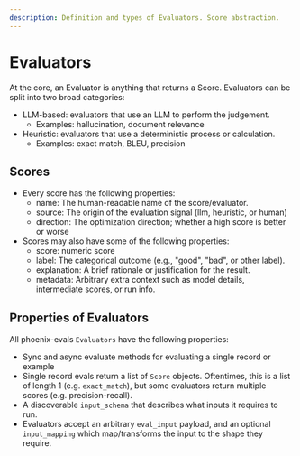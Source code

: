 ```yaml
---
description: Definition and types of Evaluators. Score abstraction.
---
```


# Evaluators

At the core, an Evaluator is anything that returns a Score. Evaluators can be split into two broad categories:&#x20;

* LLM-based: evaluators that use an LLM to perform the judgement.
  * Examples: hallucination, document relevance
* Heuristic: evaluators that use a deterministic process or calculation.
  * Examples: exact match, BLEU, precision

## Scores

* Every score has the following properties:
  * name: The human-readable name of the score/evaluator.
  * source: The origin of the evaluation signal (llm, heuristic, or human)
  * direction: The optimization direction; whether a high score is better or worse
* Scores may also have some of the following properties:
  * score: numeric score
  * label: The categorical outcome (e.g., "good", "bad", or other label).
  * explanation: A brief rationale or justification for the result.
  * metadata: Arbitrary extra context such as model details, intermediate scores, or run info.

## Properties of Evaluators

All phoenix-evals `Evaluators` have the following properties:&#x20;

* Sync and async evaluate methods for evaluating a single record or example&#x20;
* Single record evals return a list of `Score` objects. Oftentimes, this is a list of length 1 (e.g. `exact_match`), but some evaluators return multiple scores (e.g. precision-recall).
* A discoverable `input_schema` that describes what inputs it requires to run.
* Evaluators accept an arbitrary `eval_input` payload, and an optional `input_mapping` which map/transforms the input to the shape they require.&#x20;
